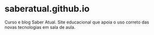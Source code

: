 # saberatual.github.io
Curso e blog Saber Atual. Site educacional que apoia o uso correto das novas tecnologias em sala de aula.

